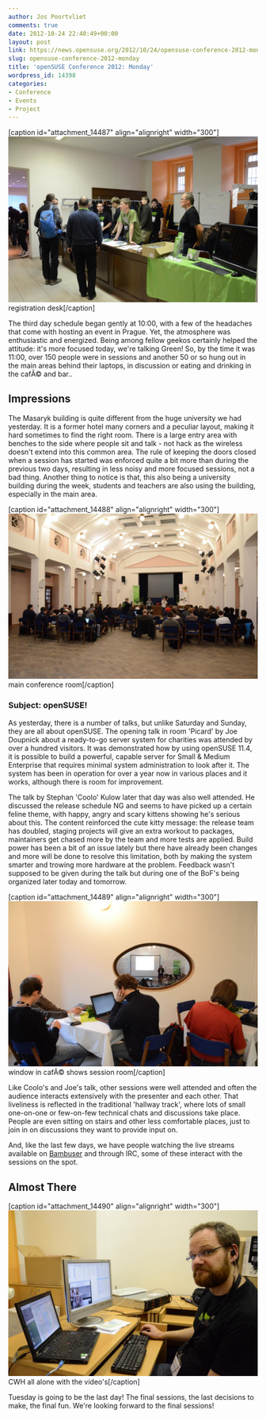 ```yaml
---
author: Jos Poortvliet
comments: true
date: 2012-10-24 22:40:49+00:00
layout: post
link: https://news.opensuse.org/2012/10/24/opensuse-conference-2012-monday/
slug: opensuse-conference-2012-monday
title: 'openSUSE Conference 2012: Monday'
wordpress_id: 14398
categories:
- Conference
- Events
- Project
---
```


[caption id="attachment_14487" align="alignright" width="300"]![registration desk](/wp-content/uploads/2012/10/01-registration-desk.jpg) registration desk[/caption]

The third day schedule began gently at 10:00, with a few of the headaches that come with hosting an event in Prague. Yet, the atmosphere was enthusiastic and energized. Being among fellow geekos certainly helped the attitude: it's more focused today, we're talking Green! So, by the time it was 11:00, over 150 people were in sessions and another 50 or so hung out in the main areas behind their laptops, in discussion or eating and drinking in the cafÃ© and bar..<!-- more -->


## Impressions


The Masaryk building is quite different from the huge university we had yesterday. It is a former hotel many corners and a peculiar layout, making it hard sometimes to find the right room. There is a large entry area with benches to the side where people sit and talk - not hack as the wireless doesn't extend into this common area. The rule of keeping the doors closed when a session has started was enforced quite a bit more than during the previous two days, resulting in less noisy and more focused sessions, not a bad thing. Another thing to notice is that, this also being a university building during the week, students and teachers are also using the building, especially in the main area.

[caption id="attachment_14488" align="alignright" width="300"]![main room](/wp-content/uploads/2012/10/02-main-room.jpg) main conference room[/caption]



### Subject: openSUSE!


As yesterday, there is a number of talks, but unlike Saturday and Sunday, they are all about openSUSE. The opening talk in room 'Picard' by Joe Doupnick about a ready-to-go server system for charities was attended by over a hundred visitors. It was demonstrated how by using openSUSE 11.4, it is possible to build a powerful, capable server for Small & Medium Enterprise that requires minimal system administration to look after it. The system has been in operation for over a year now in various places and it works, although there is room for improvement.

The talk by Stephan 'Coolo' Kulow later that day was also well attended. He discussed the release schedule NG and seems to have picked up a certain feline theme, with happy, angry and scary kittens showing he's serious about this. The content reinforced the cute kitty message: the release team has doubled, staging projects will give an extra workout to packages, maintainers get chased more by the team and more tests are applied. Build power has been a bit of an issue lately but there have already been changes and more will be done to resolve this limitation, both by making the system smarter and trowing more hardware at the problem. Feedback wasn't supposed to be given during the talk but during one of the BoF's being organized later today and tomorrow.

[caption id="attachment_14489" align="alignright" width="300"]![window in cafe to session room](/wp-content/uploads/2012/10/03-cafe-through-talk.jpg) window in cafÃ© shows session room[/caption]

Like Coolo's and Joe's talk, other sessions were well attended and often the audience interacts extensively with the presenter and each other. That liveliness is reflected in the traditional 'hallway track', where lots of small one-on-one or few-on-few technical chats and discussions take place. People are even sitting on stairs and other less comfortable places, just to join in on discussions they want to provide input on.

And, like the last few days, we have people watching the live streams available on [Bambuser](http://bambuser.com/channel/opensusetv) and through IRC, some of these interact with the sessions on the spot.



## Almost There



[caption id="attachment_14490" align="alignright" width="300"]![video work](/wp-content/uploads/2012/10/04-video-work.jpg) CWH all alone with the video's[/caption]

Tuesday is going to be the last day! The final sessions, the last decisions to make, the final fun. We're looking forward to the final sessions!

